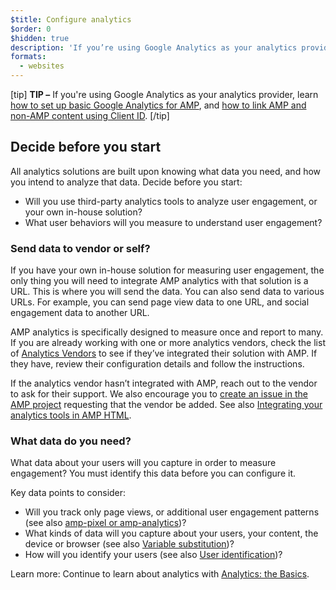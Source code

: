 ```yaml
---
$title: Configure analytics
$order: 0
$hidden: true
description: 'If you’re using Google Analytics as your analytics provider, learn how to set up basic Google Analytics for AMP and how to link AMP and non-AMP content using Client ID'
formats:
  - websites
---
```


[tip]
**TIP –** If you're using Google Analytics as your analytics provider, learn [how to set up basic Google Analytics for AMP](https://developers.google.com/analytics/devguides/collection/amp-analytics/#basic_setup_to_measure_page_views), and [how to link AMP and non-AMP content using Client ID](https://support.google.com/analytics/answer/7486764).
[/tip]

## Decide before you start

All analytics solutions are built upon knowing what data you need,
and how you intend to analyze that data. Decide before you start:

* Will you use third-party analytics tools to analyze user engagement,
or your own in-house solution?
* What user behaviors will you measure to understand user engagement?

### Send data to vendor or self?

If you have your own in-house solution for measuring user engagement,
the only thing you will need to integrate AMP analytics with that solution is a URL.
This is where you will send the data.
You can also send data to various URLs.
For example, you can send page view data to one URL,
and social engagement data to another URL.

AMP analytics is specifically designed to measure once and report to many.
If you are already working with one or more analytics vendors,
check the list of [Analytics Vendors](analytics-vendors.md) to see if they’ve integrated their solution with AMP.
If they have, review their configuration details and follow the instructions.

If the analytics vendor hasn’t integrated with AMP,
reach out to the vendor to ask for their support.
We also encourage you to [create an issue in the AMP project](https://github.com/ampproject/amphtml/issues/new)
requesting that the vendor be added.
See also
[Integrating your analytics tools in AMP HTML](https://github.com/ampproject/amphtml/blob/master/extensions/amp-analytics/integrating-analytics.md).

### What data do you need?

What data about your users will you capture in order to measure engagement?
You must identify this data before you can configure it.

Key data points to consider:

* Will you track only page views, or additional user engagement patterns
(see also [amp-pixel or amp-analytics](analytics_basics.md#use-amp-pixel-or-amp-analytics?))?
* What kinds of data will you capture about your users, your content,
the device or browser (see also [Variable substitution](analytics_basics.md#variable-substitution))?
* How will you identify your users (see also [User identification](analytics_basics.md#user-identification))?

Learn more: Continue to learn about analytics with [Analytics: the Basics](analytics_basics.md).
